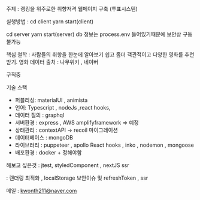 주제 : 랭킹을 위주로한 취향저격 웹페이지 구축 (투표시스템)

실행방법 : 
cd client yarn start(client)

cd server yarn start(server) db 정보는 process.env 들어있기때문에 보안상 구동 불가능


핵심 철학 : 사람들의 취향을 한눈에 알아보기 쉽고 좀더 객관적이고 다양한 영화를 추천받기.
영화 데이터 출처  : 나무위키 , 네이버 

구직중 

기술 스택
- 퍼블리싱: materialUI , animista
- 언어: Typescript , nodeJs ,react hooks, 
- 데이터 질의  : graphql
- 서버환경 : express , AWS amplifyframework => 예정
- 상태관리 : contextAPI -> recoil 마이그레이션
- 데이터베이스 : mongoDB
- 라이브러리 : puppeteer , apollo React hooks , inko , nodemon , mongoose 
- 배포환경 : docker + 정해야함 

해보고 싶은것 : jtest, styledComponent , nextJS ssr

 : 랜더링 최적화 , localStorage 보안이슈 및 refreshToken , ssr



메일 : kwonth211@naver.com 

